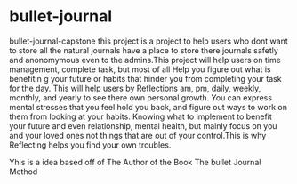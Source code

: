 # bullet-journal
bullet-journal-capstone
this project is a project to help users who dont want to store all the natural journals have a place to store there journals safetly
and anonomymous even to the admins.This project will help users on time management, complete task, but most of all Help you figure out what is benefitin
g your future or habits that hinder you from completing your task for the day. This will help users by Reflections am,
pm, daily, weekly, monthly, and yearly to see there own personal growth. You can express mental stresses that you feel hold you back, 
and figure out ways to work on them from looking at your habits. Knowing what to implement to benefit your future and even relationship, mental health, 
but mainly focus on you and your loved ones not things that are out of your control.This is why Reflecting helps you find your own troubles.

Yhis is a idea based off of The Author of the Book The bullet Journal Method

